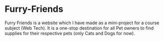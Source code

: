 # Furry-Friends
Furry Friends is a website which I have made as a mini-project for a course subject (Web Tech).
It is a one-stop destination for all Pet owners to find supplies for their respective pets (only Cats and Dogs for now).
